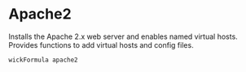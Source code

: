 Apache2
=======

Installs the Apache 2.x web server and enables named virtual hosts.  Provides functions to add virtual hosts and config files.

    wickFormula apache2


